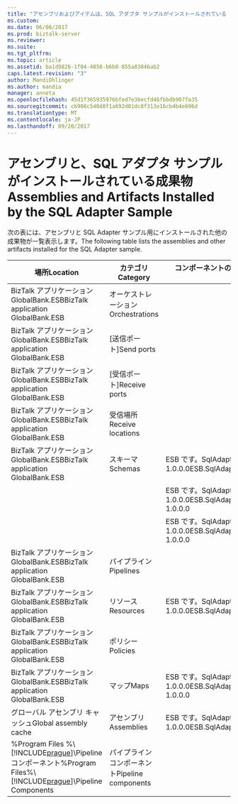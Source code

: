 ```yaml
---
title: "アセンブリおよびアイテムは、SQL アダプタ サンプルがインストールされている |Microsoft ドキュメント"
ms.custom: 
ms.date: 06/08/2017
ms.prod: biztalk-server
ms.reviewer: 
ms.suite: 
ms.tgt_pltfrm: 
ms.topic: article
ms.assetid: ba1d9826-1f04-4858-b6b8-855a83846ab2
caps.latest.revision: "3"
author: MandiOhlinger
ms.author: mandia
manager: anneta
ms.openlocfilehash: 45d1f365935976bfed7e36ecfd46fbbdb907fa35
ms.sourcegitcommit: cb908c540d8f1a692d01dc8f313e16cb4b4e696d
ms.translationtype: MT
ms.contentlocale: ja-JP
ms.lasthandoff: 09/20/2017
---
```

# <a name="assemblies-and-artifacts-installed-by-the-sql-adapter-sample"></a><span data-ttu-id="64797-102">アセンブリと、SQL アダプタ サンプルがインストールされている成果物</span><span class="sxs-lookup"><span data-stu-id="64797-102">Assemblies and Artifacts Installed by the SQL Adapter Sample</span></span>
<span data-ttu-id="64797-103">次の表には、アセンブリと SQL Adapter サンプル用にインストールされた他の成果物が一覧表示します。</span><span class="sxs-lookup"><span data-stu-id="64797-103">The following table lists the assemblies and other artifacts installed for the SQL Adapter sample.</span></span>  
  
|<span data-ttu-id="64797-104">場所</span><span class="sxs-lookup"><span data-stu-id="64797-104">Location</span></span>|<span data-ttu-id="64797-105">カテゴリ</span><span class="sxs-lookup"><span data-stu-id="64797-105">Category</span></span>|<span data-ttu-id="64797-106">コンポーネントの名前とバージョン</span><span class="sxs-lookup"><span data-stu-id="64797-106">Name and version of the component</span></span>|  
|--------------|--------------|---------------------------------------|  
|<span data-ttu-id="64797-107">BizTalk アプリケーション GlobalBank.ESB</span><span class="sxs-lookup"><span data-stu-id="64797-107">BizTalk application GlobalBank.ESB</span></span>|<span data-ttu-id="64797-108">オーケストレーション</span><span class="sxs-lookup"><span data-stu-id="64797-108">Orchestrations</span></span>||  
|<span data-ttu-id="64797-109">BizTalk アプリケーション GlobalBank.ESB</span><span class="sxs-lookup"><span data-stu-id="64797-109">BizTalk application GlobalBank.ESB</span></span>|<span data-ttu-id="64797-110">[送信ポート]</span><span class="sxs-lookup"><span data-stu-id="64797-110">Send ports</span></span>||  
|<span data-ttu-id="64797-111">BizTalk アプリケーション GlobalBank.ESB</span><span class="sxs-lookup"><span data-stu-id="64797-111">BizTalk application GlobalBank.ESB</span></span>|<span data-ttu-id="64797-112">[受信ポート]</span><span class="sxs-lookup"><span data-stu-id="64797-112">Receive ports</span></span>||  
|<span data-ttu-id="64797-113">BizTalk アプリケーション GlobalBank.ESB</span><span class="sxs-lookup"><span data-stu-id="64797-113">BizTalk application GlobalBank.ESB</span></span>|<span data-ttu-id="64797-114">受信場所</span><span class="sxs-lookup"><span data-stu-id="64797-114">Receive locations</span></span>||  
|<span data-ttu-id="64797-115">BizTalk アプリケーション GlobalBank.ESB</span><span class="sxs-lookup"><span data-stu-id="64797-115">BizTalk application GlobalBank.ESB</span></span>|<span data-ttu-id="64797-116">スキーマ</span><span class="sxs-lookup"><span data-stu-id="64797-116">Schemas</span></span>|<span data-ttu-id="64797-117">ESB です。SqlAdapter.BTSArtifacts.Product バージョン 1.0.0.0</span><span class="sxs-lookup"><span data-stu-id="64797-117">ESB.SqlAdapter.BTSArtifacts.Product Version 1.0.0.0</span></span>|  
|||<span data-ttu-id="64797-118">ESB です。SqlAdapter.BTSArtifacts.DataSetSchema バージョン 1.0.0.0</span><span class="sxs-lookup"><span data-stu-id="64797-118">ESB.SqlAdapter.BTSArtifacts.DataSetSchema Version 1.0.0.0</span></span>|  
|||<span data-ttu-id="64797-119">ESB です。SqlAdapter.BTSArtifacts.Procedure_dbo バージョン 1.0.0.0</span><span class="sxs-lookup"><span data-stu-id="64797-119">ESB.SqlAdapter.BTSArtifacts.Procedure_dbo Version 1.0.0.0</span></span>|  
|<span data-ttu-id="64797-120">BizTalk アプリケーション GlobalBank.ESB</span><span class="sxs-lookup"><span data-stu-id="64797-120">BizTalk application GlobalBank.ESB</span></span>|<span data-ttu-id="64797-121">パイプライン</span><span class="sxs-lookup"><span data-stu-id="64797-121">Pipelines</span></span>||  
|<span data-ttu-id="64797-122">BizTalk アプリケーション GlobalBank.ESB</span><span class="sxs-lookup"><span data-stu-id="64797-122">BizTalk application GlobalBank.ESB</span></span>|<span data-ttu-id="64797-123">リソース</span><span class="sxs-lookup"><span data-stu-id="64797-123">Resources</span></span>|<span data-ttu-id="64797-124">ESB です。SqlAdapter.BTSArtifacts バージョン 1.0.0.0</span><span class="sxs-lookup"><span data-stu-id="64797-124">ESB.SqlAdapter.BTSArtifacts Version 1.0.0.0</span></span>|  
|<span data-ttu-id="64797-125">BizTalk アプリケーション GlobalBank.ESB</span><span class="sxs-lookup"><span data-stu-id="64797-125">BizTalk application GlobalBank.ESB</span></span>|<span data-ttu-id="64797-126">ポリシー</span><span class="sxs-lookup"><span data-stu-id="64797-126">Policies</span></span>||  
|<span data-ttu-id="64797-127">BizTalk アプリケーション GlobalBank.ESB</span><span class="sxs-lookup"><span data-stu-id="64797-127">BizTalk application GlobalBank.ESB</span></span>|<span data-ttu-id="64797-128">マップ</span><span class="sxs-lookup"><span data-stu-id="64797-128">Maps</span></span>|<span data-ttu-id="64797-129">ESB です。SqlAdapter.BTSArtifacts.ProductToInsertProductMap 1.0.0.0</span><span class="sxs-lookup"><span data-stu-id="64797-129">ESB.SqlAdapter.BTSArtifacts.ProductToInsertProductMap 1.0.0.0</span></span>|  
|<span data-ttu-id="64797-130">グローバル アセンブリ キャッシュ</span><span class="sxs-lookup"><span data-stu-id="64797-130">Global assembly cache</span></span>|<span data-ttu-id="64797-131">アセンブリ</span><span class="sxs-lookup"><span data-stu-id="64797-131">Assemblies</span></span>|<span data-ttu-id="64797-132">ESB です。SqlAdapter.BTSArtifacts バージョン 1.0.0.0</span><span class="sxs-lookup"><span data-stu-id="64797-132">ESB.SqlAdapter.BTSArtifacts Version 1.0.0.0</span></span>|  
|<span data-ttu-id="64797-133">%Program Files %\\[!INCLUDE[prague](../includes/prague-md.md)]\Pipeline コンポーネント</span><span class="sxs-lookup"><span data-stu-id="64797-133">%Program Files%\\[!INCLUDE[prague](../includes/prague-md.md)]\Pipeline Components</span></span>|<span data-ttu-id="64797-134">パイプライン コンポーネント</span><span class="sxs-lookup"><span data-stu-id="64797-134">Pipeline components</span></span>||